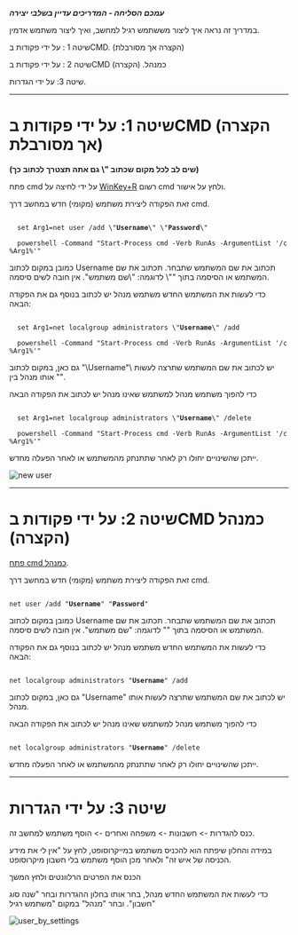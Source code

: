 **_עמכם הסליחה - המדריכים עדיין בשלבי יצירה_**

במדריך זה נראה איך ליצור מששתמש רגיל למחשב, ואיך ליצור משתמש אדמין.

שיטה 1 : על ידי פקודות בCMD. (הקצרה אך מסורבלת)

שיטה 2 : על ידי פקודות בCMD כמנהל. (הקצרה)

שיטה 3: על ידי הגדרות.

---

# שיטה 1: על ידי פקודות בCMD (הקצרה אך מסורבלת)

**(שים לב לכל מקום שכתוב "\ גם אתה תצטרך לכתוב כך)**

פתח cmd על ידי לחיצה על [WinKey+R](https://koshernet.github.io/2023/05/07/%D7%9C%D7%A4%D7%AA%D7%95%D7%97-CMD-%D7%9B%D7%9E%D7%A0%D7%94%D7%9C.html#%D7%A9%D7%99%D7%98%D7%94-2-%D7%93%D7%A8%D7%9A-run-winkeyr-%D7%94%D7%9E%D7%95%D7%A2%D7%93%D7%A4%D7%AA) רשום cmd ולחץ על אישור.

זאת הפקודה ליצירת משתמש (מקומי) חדש במחשב דרך cmd.


<div class="code_div" dir="ltr">
<code class="language-cmd">
  set Arg1=net user /add \"<b>Username</b>\" \"<b>Password</b>\" <br>
  powershell -Command "Start-Process cmd -Verb RunAs -ArgumentList '/c %Arg1%'"
</code>
</div>

כמובן במקום לכתוב Username תכתוב את שם המשתמש שתבחר. תכתוב את שם המשתמש או הסיסמה בתוך "\"\ לדוגמה: "\שם משתמש"\. אין חובה לשים סיסמה.

כדי לעשות את המשתמש החדש משתמש מנהל יש לכתוב בנוסף גם את הפקודה הבאה:


<div class="code_div" dir="ltr">
<code class="language-cmd">
  set Arg1=net localgroup administrators \"<b>Username</b>\" /add <br>
  powershell -Command "Start-Process cmd -Verb RunAs -ArgumentList '/c %Arg1%'"
</code>
</div>


גם כאן, במקום לכתוב "\Username"\ יש לכתוב את שם המשתמש שתרצה לעשות אותו מנהל בין "\"\.

כדי להפוך משתמש מנהל למשתמש שאינו מנהל יש לכתוב את הפקודה הבאה

<div class="code_div" dir="ltr">
<code class="language-cmd">
  set Arg1=net localgroup administrators \"<b>Username</b>\" /delete <br>
  powershell -Command "Start-Process cmd -Verb RunAs -ArgumentList '/c %Arg1%'"
</code>
</div>


ייתכן שהשינויים יחולו רק לאחר שתתנתק מהמשתמש או לאחר הפעלה מחדש.

![new user](https://github.com/koshernet/koshernet.github.io/assets/155895553/36345a35-456a-44c9-a795-e43b39177119)


---


# שיטה 2: על ידי פקודות בCMD כמנהל (הקצרה)


[פתח cmd כמנהל]( https://koshernet.github.io/2023/05/07/%D7%9C%D7%A4%D7%AA%D7%95%D7%97-CMD-%D7%9B%D7%9E%D7%A0%D7%94%D7%9C.html ).

זאת הפקודה ליצירת משתמש (מקומי) חדש במחשב דרך cmd.


<div class="code_div" dir="ltr">
<code class="language-cmd">
net user /add "<b>Username</b>" "<b>Password</b>"
</code>
</div>


כמובן במקום לכתוב Username תכתוב את שם המשתמש שתבחר. תכתוב את שם המשתמש או הסיסמה בתוך "" לדוגמה: "שם משתמש". אין חובה לשים סיסמה.

כדי לעשות את המשתמש החדש משתמש מנהל יש לכתוב בנוסף גם את הפקודה הבאה:

<div class="code_div" dir="ltr">
<code class="language-cmd">
net localgroup administrators "<b>Username</b>" /add
</code>
</div>


גם כאן, במקום לכתוב "Username" יש לכתוב את שם המשתמש שתרצה לעשות אותו מנהל.

כדי להפוך משתמש מנהל למשתמש שאינו מנהל יש לכתוב את הפקודה הבאה
<div class="code_div" dir="ltr">
<code class="language-cmd">
net localgroup administrators "<b>Username</b>" /delete
</code>
</div>

ייתכן שהשינויים יחולו רק לאחר שתתנתק מהמשתמש או לאחר הפעלה מחדש.

---

# שיטה 3: על ידי הגדרות

כנס להגדרות -> חשבונות -> משפחה ואחרים -> הוסף משתמש למחשב זה.

במידה והחלון שיפתח הוא להכניס משתמש במייקרוסופט, לחץ על "אין לי את מידע הכניסה של איש זה" ולאחר מכן הוסף משתמש בלי חשבון מיקרוסופט.

הכנס את הפרטים הרלוונטים ולחץ המשך


כדי לעשות את המשתמש החדש מנהל, בחר אותו בחלון ההגדרות ובחר "שנה סוג חשבון". ובחר "מנהל" במקום "משתמש רגיל"

![user_by_settings](https://github.com/koshernet/koshernet.github.io/assets/155895553/0388bea1-6438-428e-bb57-d84c8fb3521a)
